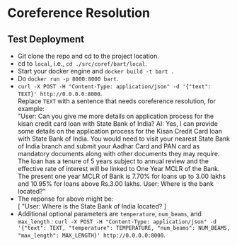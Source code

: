 # Coreference Resolution

## Test Deployment

- Git clone the repo and cd to the project location.
- cd to `local`, i.e., `cd ./src/coref/bart/local`.
- Start your docker engine and `docker build -t bart .`
- Do `docker run -p 8000:8000 bart`.
- `curl -X POST -H "Content-Type: application/json" -d '{"text": TEXT}' http://0.0.0.0:8000`. <br> Replace `TEXT` with a sentence that needs coreference resolution, for example: <br> "User: Can you give me more details on application process for the kisan credit card loan with State Bank of India? AI: Yes, I can provide some details on the application process for the Kisan Credit Card loan with State Bank of India. You would need to visit your nearest State Bank of India branch and submit your Aadhar Card and PAN card as mandatory documents along with other documents they may require. The loan has a tenure of 5 years subject to annual review and the effective rate of interest will be linked to One Year MCLR of the Bank. The present one year MCLR of Bank is 7.70% for loans up to 3.00 lakhs and 10.95% for loans above Rs.3.00 lakhs. User: Where is the bank located?"
- The reponse for above might be: <br>
[
    "User: Where is the State Bank of India located?
]
- Additional optional parameters are `temperature`, `num_beams`, and `max_length` : `curl -X POST -H "Content-Type: application/json" -d '{"text": TEXT, "temperature": TEMPERATURE, "num_beams": NUM_BEAMS, "max_length": MAX_LENGTH}' http://0.0.0.0:8000`.


